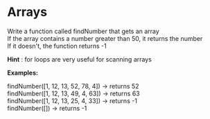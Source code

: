 # Arrays

Write a function called findNumber that gets an array    
If the array contains a number greater than 50, it returns the number    
If it doesn't, the function returns -1    

**Hint** : for loops are very useful for scanning arrays

**Examples:**   

findNumber([1, 12, 13, 52, 78, 4]) -> returns 52    
findNumber([1, 12, 13, 49, 4, 63]) -> returns 63  
findNumber([1, 12, 13, 25, 4, 33]) -> returns -1   
findNumber([]) -> returns -1   
